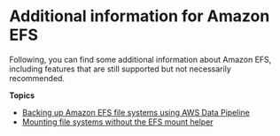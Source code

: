# Additional information for Amazon EFS<a name="appendices"></a>

Following, you can find some additional information about Amazon EFS, including features that are still supported but not necessarily recommended\.

**Topics**
+ [Backing up Amazon EFS file systems using AWS Data Pipeline](alternative-efs-backup.md)
+ [Mounting file systems without the EFS mount helper](mounting-fs-old.md)